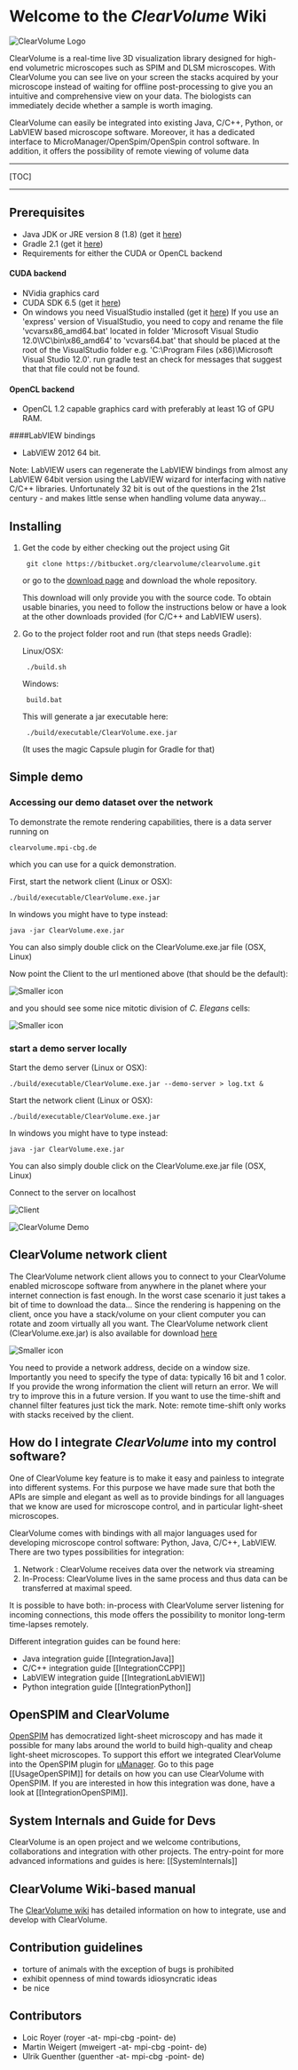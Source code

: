 # Welcome to the *ClearVolume* Wiki #

![ClearVolume Logo](https://bitbucket.org/clearvolume/clearvolume/raw/master/artwork/ClearVolumeLogo.png "Logo")

ClearVolume is a real-time live 3D visualization library designed for high-end volumetric microscopes such as SPIM and DLSM microscopes. With ClearVolume you can see live on your screen the stacks acquired by your microscope instead of waiting for offline post-processing to give you an intuitive and comprehensive view on your data. The biologists can immediately decide whether a sample is worth imaging. 

ClearVolume can easily be integrated into existing Java, C/C++, Python, or LabVIEW based microscope software. Moreover, it has a dedicated interface to MicroManager/OpenSpim/OpenSpin control software. In addition, it offers the possibility of remote viewing of volume data

----
[TOC]

----

## Prerequisites

* Java JDK or JRE version 8 (1.8) (get it [here](http://www.oracle.com/technetwork/java/javase/downloads/jdk8-downloads-2133151.html)) 
* Gradle 2.1 (get it [here](http://www.gradle.org/downloads))
* Requirements for either the CUDA or OpenCL backend

#### CUDA backend

 * NVidia graphics card
 * CUDA SDK 6.5 (get it [here](http://developer.nvidia.com/cuda-downloads))
 * On windows you need VisualStudio installed (get it [here](http://www.visualstudio.com/downloads/download-visual-studio-vs#d-express-windows-desktop))
 If you use an 'express' version of VisualStudio, you need to copy and rename the file 'vcvarsx86_amd64.bat' located in folder 'Microsoft Visual Studio 12.0\VC\bin\x86_amd64'  to 'vcvars64.bat' that should be placed at the root of the VisualStudio folder e.g. 'C:\Program Files (x86)\Microsoft Visual Studio 12.0'. run gradle test an check for messages that suggest that that file could not be found.

#### OpenCL backend

 * OpenCL 1.2 capable graphics card with preferably at least 1G of GPU RAM.

####LabVIEW bindings

 * LabVIEW 2012 64 bit. 
 
 Note: LabVIEW users can regenerate the LabVIEW bindings from almost any LabVIEW 64bit version using the LabVIEW wizard for interfacing with native C/C++ libraries. Unfortunately 32 bit is out of the questions in the 21st century -  and makes little sense when handling volume data anyway...
 
## Installing

1. Get the code by either checking out the project using Git

        git clone https://bitbucket.org/clearvolume/clearvolume.git
        
    or go to the [download page](https://bitbucket.org/clearvolume/clearvolume/downloads) and download the whole repository. 

    This download will only provide you with the source code. To obtain usable binaries, you need to follow the instructions below  or have a look at the other downloads provided (for C/C++ and LabVIEW users).

2. Go to the project folder root and run (that steps needs Gradle):

     Linux/OSX:

        ./build.sh

     Windows:

        build.bat

    This will generate a jar executable here:

        ./build/executable/ClearVolume.exe.jar

     (It uses the magic Capsule plugin for Gradle for that)

## Simple demo

### Accessing our demo dataset over the network 

To demonstrate the remote rendering capabilities, there is a data server running on

`clearvolume.mpi-cbg.de`
  
which you can use for a quick demonstration.
 
First, start the network client (Linux or OSX):

    ./build/executable/ClearVolume.exe.jar
    
In windows you might have to type instead:
    
    java -jar ClearVolume.exe.jar
    
You can also simply double click on the ClearVolume.exe.jar file (OSX, Linux)    

Now point the Client to the url mentioned above (that should be the default):
 
![Smaller icon](https://bitbucket.org/clearvolume/clearvolume/raw/master/artwork/ClearVolumeClient_small.png "ClearVolume Client ")

and you should see some nice mitotic division of *C. Elegans* cells:

![Smaller icon](https://bitbucket.org/clearvolume/clearvolume/raw/master/artwork/Screenshot_worms.png "Screenshot ")


### start a demo server locally

Start the demo server (Linux or OSX):

    ./build/executable/ClearVolume.exe.jar --demo-server > log.txt &

Start the network client (Linux or OSX):

    ./build/executable/ClearVolume.exe.jar
    
In windows you might have to type instead:
    
    java -jar ClearVolume.exe.jar
    
You can also simply double click on the ClearVolume.exe.jar file (OSX, Linux)    

Connect to the server on localhost

![Client](https://bitbucket.org/clearvolume/clearvolume/raw/master/artwork/ClearVolumeClient_localhost_small.png "ClearVolume Client ")

 ![ClearVolume Demo](https://bitbucket.org/clearvolume/clearvolume/raw/master/artwork/Demo_Screenshot.png "Demo")

## ClearVolume network client

The ClearVolume network client allows you to connect to your ClearVolume enabled microscope software from anywhere in the planet where your internet connection is fast enough. In the worst case scenario it just takes a bit of time to download the data... Since the rendering is happening on the client, once you have a stack/volume on your client computer you can rotate and zoom virtually all you want.
The ClearVolume network client (ClearVolume.exe.jar) is also available for download [here](https://bitbucket.org/clearvolume/clearvolume/downloads)

![Smaller icon](https://bitbucket.org/clearvolume/clearvolume/raw/master/artwork/ClearVolumeClient_small.png "ClearVolume Client ")

You need to provide a network address, decide on a window size. Importantly you need to specify the  type of data: typically 16 bit and 1 color. If you provide the wrong information the client will return an error. We will try to improve this in a future version.
If you want to use the time-shift and channel filter features just tick the mark. Note: remote time-shift only works with stacks received by the client.


## How do I integrate *ClearVolume* into my control software? 

One of ClearVolume key feature is to make it easy and painless to integrate into
different systems. For this purpose we have made sure that both the APIs are simple and
elegant as well as to provide bindings for all languages that we know are used for 
microscope control, and in particular light-sheet microscopes.

ClearVolume comes with bindings with all major languages used for developing
microscope control software: Python, Java, C/C++, LabVIEW.
There are two types possibilities for integration:

1.  Network    : ClearVolume receives data over the network via streaming
2.  In-Process: ClearVolume lives in the same process and thus data can be transferred at maximal speed.

It is possible to have both: in-process with ClearVolume server listening for incoming connections, this mode offers the possibility to monitor long-term time-lapses remotely.

Different integration guides can be found here:

- Java    integration guide [[IntegrationJava]]
- C/C++   integration guide [[IntegrationCCPP]]
- LabVIEW integration guide [[IntegrationLabVIEW]]
- Python  integration guide [[IntegrationPython]]

## OpenSPIM and ClearVolume

[OpenSPIM](http://openspim.org/) has democratized light-sheet microscopy and has made it possible for many labs around the world to build high-quality and cheap light-sheet microscopes. To support this effort we integrated ClearVolume into the OpenSPIM plugin for [μManager](http://www.micro-manager.org/). Go to this page [[UsageOpenSPIM]] for details on how you can use ClearVolume with OpenSPIM. If you are interested in how this integration was done, have a look at [[IntegrationOpenSPIM]].

## System Internals and Guide for Devs

ClearVolume is an open project and we welcome contributions, collaborations and integration with other projects. The entry-point for more advanced informations and guides is here: [[SystemInternals]]

## ClearVolume Wiki-based manual
The [ClearVolume wiki](https://bitbucket.org/clearvolume/clearvolume/wiki/Home) has detailed information on how to integrate, use and develop with ClearVolume.


## Contribution guidelines 

* torture of animals with the exception of bugs is prohibited
* exhibit openness of mind towards idiosyncratic ideas
* be nice


## Contributors 

* Loic Royer (royer -at- mpi-cbg -point- de)
* Martin Weigert (mweigert -at- mpi-cbg -point- de)
* Ulrik Guenther (guenther -at- mpi-cbg -point- de)
